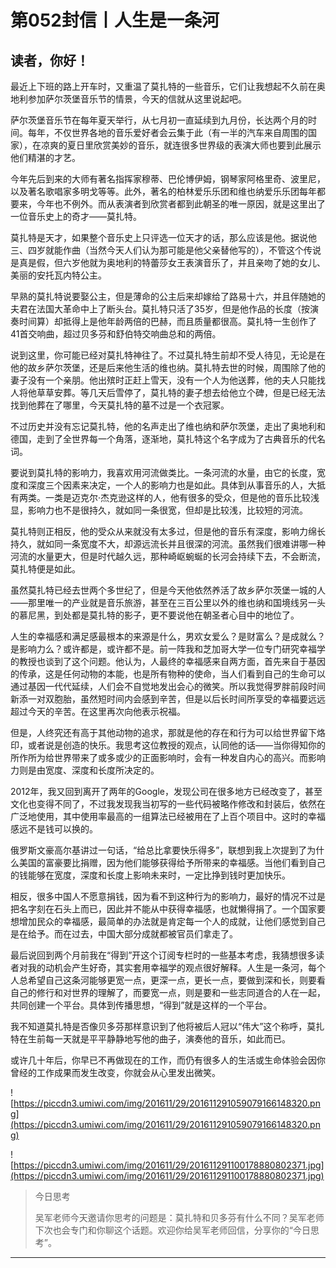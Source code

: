 # 第052封信丨人生是一条河

## 读者，你好！

最近上下班的路上开车时，又重温了莫扎特的一些音乐，它们让我想起不久前在奥地利参加萨尔茨堡音乐节的情景，今天的信就从这里说起吧。

萨尔茨堡音乐节在每年夏天举行，从七月初一直延续到九月份，长达两个月的时间。每年，不仅世界各地的音乐爱好者会云集于此（有一半的汽车来自周围的国家），在凉爽的夏日里欣赏美妙的音乐，就连很多世界级的表演大师也要到此展示他们精湛的才艺。

今年先后到来的大师有著名指挥家穆蒂、巴伦博伊姆，钢琴家阿格里奇、波里尼，以及著名歌唱家多明戈等等。此外，著名的柏林爱乐乐团和维也纳爱乐乐团每年都要来，今年也不例外。而从表演者到欣赏者都到此朝圣的唯一原因，就是这里出了一位音乐史上的奇才——莫扎特。

莫扎特是天才，如果整个音乐史上只评选一位天才的话，那么应该是他。据说他三、四岁就能作曲（当然今天人们认为那可能是他父亲替他写的），不管这个传说是真是假，但六岁他就为奥地利的特蕾莎女王表演音乐了，并且亲吻了她的女儿、美丽的安托瓦内特公主。

早熟的莫扎特说要娶公主，但是薄命的公主后来却嫁给了路易十六，并且伴随她的夫君在法国大革命中上了断头台。莫扎特只活了35岁，但是他作品的长度（按演奏时间算）却抵得上是他年龄两倍的巴赫，而且质量都很高。莫扎特一生创作了41首交响曲，超过贝多芬和舒伯特交响曲总和的两倍。

说到这里，你可能已经对莫扎特神往了。不过莫扎特生前却不受人待见，无论是在他的故乡萨尔茨堡，还是后来他生活的维也纳。莫扎特去世的时候，周围除了他的妻子没有一个亲朋。他出殡时正赶上雪天，没有一个人为他送葬，他的夫人只能找人将他草草安葬。等几天后雪停了，莫扎特的妻子想去给他立个碑，但是已经无法找到他葬在了哪里，今天莫扎特的墓不过是一个衣冠冢。

不过历史并没有忘记莫扎特，他的名声走出了维也纳和萨尔茨堡，走出了奥地利和德国，走到了全世界每一个角落，逐渐地，莫扎特这个名字成为了古典音乐的代名词。

要说到莫扎特的影响力，我喜欢用河流做类比。一条河流的水量，由它的长度，宽度和深度三个因素来决定，一个人的影响力也是如此。具体到从事音乐的人，大抵有两类。一类是迈克尔·杰克逊这样的人，他有很多的受众，但是他的音乐比较浅显，影响力也不是很持久，就如同一条很宽，但却是比较浅，比较短的河流。

莫扎特则正相反，他的受众从来就没有太多过，但是他的音乐有深度，影响力绵长持久，就如同一条宽度不大，却源远流长并且很深的河流。虽然我们很难讲哪一种河流的水量更大，但是时代越久远，那种崎岖蜿蜒的长河会持续下去，不会断流，莫扎特便是如此。

虽然莫扎特已经去世两个多世纪了，但是今天他依然养活了故乡萨尔茨堡一城的人——那里唯一的产业就是音乐旅游，甚至在三百公里以外的维也纳和国境线另一头的慕尼黑，到处都是莫扎特的影子，更不要说他在朝圣者心目中的地位了。

人生的幸福感和满足感最根本的来源是什么，男欢女爱么？是财富么？是成就么？是影响力么？或许都是，或许都不是。前一阵我和芝加哥大学一位专门研究幸福学的教授也谈到了这个问题。他认为，人最终的幸福感来自两方面，首先来自于基因的传承，这是任何动物的本能，也是所有物种的使命，当人们看到自己的生命可以通过基因一代代延续，人们会不自觉地发出会心的微笑。所以我觉得罗胖前段时间新添一对双胞胎，虽然短时间内会感到辛苦，但是以后长时间所享受的幸福要远远超过今天的辛苦。在这里再次向他表示祝福。

但是，人终究还有高于其他动物的追求，那就是他的存在和行为可以给世界留下烙印，或者说是创造的快乐。我思考这位教授的观点，认同他的话——当你得知你的所作所为给世界带来了或多或少的正面影响时，会有一种发自内心的高兴。而影响力则是由宽度、深度和长度所决定的。

2012年，我又回到离开了两年的Google，发现公司在很多地方已经改变了，甚至文化也变得不同了，不过我发现我当初写的一些代码被略作修改和封装后，依然在广泛地使用，其中使用率最高的一组算法已经被用在了上百个项目中。这时的幸福感远不是钱可以换的。

俄罗斯文豪高尔基讲过一句话，“给总比拿要快乐得多”，联想到我上次提到了为什么美国的富豪要比捐赠，因为他们能够获得给予所带来的幸福感。当他们看到自己的钱能够在宽度，深度和长度上影响未来时，一定比挣到钱时更加快乐。

相反，很多中国人不愿意捐钱，因为看不到这种行为的影响力，最好的情况不过是把名字刻在石头上而已，因此并不能从中获得幸福感，也就懒得捐了。一个国家要想增加民众的幸福感，最简单的办法就是肯定每一个人的成就，让他们感觉到自己是在给予。而在过去，中国大部分成就都被官员们拿走了。

最后说回到两个月前我在“得到”开这个订阅专栏时的一些基本考虑，我猜想很多读者对我的动机会产生好奇，其实套用幸福学的观点很好解释。人生是一条河，每个人总希望自己这条河能够更宽一点，更深一点，更长一点，要做到深和长，则要看自己的修行和对世界的理解了，而要宽一点，则是要和一些志同道合的人在一起，共同创建一个平台。具体到传播思想，“得到”就是这样的一个平台。

我不知道莫扎特是否像贝多芬那样意识到了他将被后人冠以“伟大”这个称呼，莫扎特在生前每一天就是平平静静地写他的曲子，演奏他的音乐，如此而已。

或许几十年后，你早已不再做现在的工作，而仍有很多人的生活或生命体验会因你曾经的工作成果而发生改变，你就会从心里发出微笑。

![https://piccdn3.umiwi.com/img/201611/29/201611291059079166148320.png](https://piccdn3.umiwi.com/img/201611/29/201611291059079166148320.png)

![https://piccdn3.umiwi.com/img/201611/29/201611291100178880802371.jpg](https://piccdn3.umiwi.com/img/201611/29/201611291100178880802371.jpg)

> 今日思考
> 
> 吴军老师今天邀请你思考的问题是：莫扎特和贝多芬有什么不同？吴军老师下次也会专门和你聊这个话题。欢迎你给吴军老师回信，分享你的“今日思考”。

---
